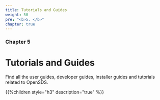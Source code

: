 ```yaml
---
title: Tutorials and Guides
weight: 50
pre: "<b>5. </b>"
chapter: true
---
```


### Chapter 5

# Tutorials and Guides  

Find all the user guides, developer guides, installer guides and tutorials related to OpenSDS.

{{%children style="h3" description="true" %}}  
